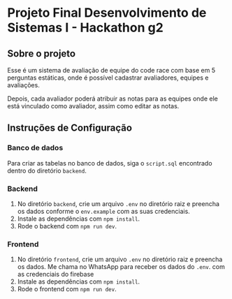 <h1>Projeto Final Desenvolvimento de Sistemas I - Hackathon g2</h1>
    
<h2>Sobre o projeto</h2>
    <p>Esse é um sistema de avaliação de equipe do code race com base em 5 perguntas estáticas, onde é possível cadastrar avaliadores, equipes e avaliações.</p>
    <p>Depois, cada avaliador poderá atribuir as notas para as equipes onde ele está vinculado como avaliador, assim como editar as notas.</p>
    
<h2>Instruções de Configuração</h2>

<h3>Banco de dados</h3>
<p>Para criar as tabelas no banco de dados, siga o <code>script.sql</code> encontrado dentro do diretório <code>backend</code>.</p>

<h3>Backend</h3>
<ol>
    <li>No diretório <code>backend</code>, crie um arquivo <code>.env</code> no diretório raiz e preencha os dados conforme o <code>env.example</code> com as suas credenciais.</li>
    <li>Instale as dependências com <code>npm install</code>.</li>
    <li>Rode o backend com <code>npm run dev</code>.</li>
</ol>

<h3>Frontend</h3>
<ol>
    <li>No diretório <code>frontend</code>, crie um arquivo <code>.env</code> no diretório raiz e preencha os dados. Me chama no WhatsApp para receber os dados do <code>.env</code>. com as credenciais do firebase</li>
    <li>Instale as dependências com <code>npm install</code>.</li>
    <li>Rode o frontend com <code>npm run dev</code>.</li>
</ol>
